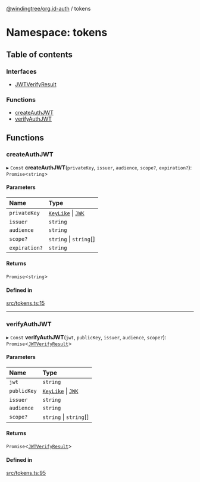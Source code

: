 [@windingtree/org.id-auth](../README.md) / tokens

# Namespace: tokens

## Table of contents

### Interfaces

- [JWTVerifyResult](../interfaces/tokens.JWTVerifyResult.md)

### Functions

- [createAuthJWT](tokens.md#createauthjwt)
- [verifyAuthJWT](tokens.md#verifyauthjwt)

## Functions

### createAuthJWT

▸ `Const` **createAuthJWT**(`privateKey`, `issuer`, `audience`, `scope?`, `expiration?`): `Promise`<`string`\>

#### Parameters

| Name | Type |
| :------ | :------ |
| `privateKey` | [`KeyLike`](keys.md#keylike) \| [`JWK`](../interfaces/keys.JWK.md) |
| `issuer` | `string` |
| `audience` | `string` |
| `scope?` | `string` \| `string`[] |
| `expiration?` | `string` |

#### Returns

`Promise`<`string`\>

#### Defined in

[src/tokens.ts:15](https://github.com/windingtree/org.id-sdk/blob/625ccde/packages/auth/src/tokens.ts#L15)

___

### verifyAuthJWT

▸ `Const` **verifyAuthJWT**(`jwt`, `publicKey`, `issuer`, `audience`, `scope?`): `Promise`<[`JWTVerifyResult`](../interfaces/tokens.JWTVerifyResult.md)\>

#### Parameters

| Name | Type |
| :------ | :------ |
| `jwt` | `string` |
| `publicKey` | [`KeyLike`](keys.md#keylike) \| [`JWK`](../interfaces/keys.JWK.md) |
| `issuer` | `string` |
| `audience` | `string` |
| `scope?` | `string` \| `string`[] |

#### Returns

`Promise`<[`JWTVerifyResult`](../interfaces/tokens.JWTVerifyResult.md)\>

#### Defined in

[src/tokens.ts:95](https://github.com/windingtree/org.id-sdk/blob/625ccde/packages/auth/src/tokens.ts#L95)
